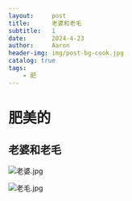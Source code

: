 ```yaml
---
layout:     post
title:      老婆和老毛
subtitle:   1
date:       2024-4-23
author:     Aaron
header-img: img/post-bg-cook.jpg
catalog: true
tags:
    - 肥
---
```


# 肥美的

## 老婆和老毛

![老婆.jpg](https://img2.imgtp.com/2024/04/23/y9jTGiPY.jpg)

![老毛.jpg](https://img2.imgtp.com/2024/04/23/3pZhgYjr.jpg)

